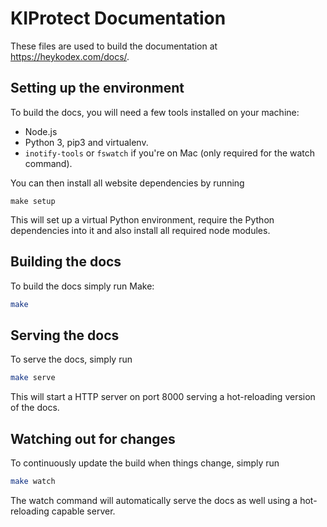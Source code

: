 # KIProtect Documentation

These files are used to build the documentation at https://heykodex.com/docs/.

## Setting up the environment

To build the docs, you will need a few tools installed on your machine:

- Node.js
- Python 3, pip3 and virtualenv.
- `inotify-tools` or `fswatch` if you're on Mac (only required for the watch command).

You can then install all website dependencies by running

    make setup

This will set up a virtual Python environment, require the Python dependencies
into it and also install all required node modules.

## Building the docs

To build the docs simply run Make:

```bash
make
```

## Serving the docs

To serve the docs, simply run

```bash
make serve
```

This will start a HTTP server on port 8000 serving a hot-reloading version of
the docs.

## Watching out for changes

To continuously update the build when things change, simply run

```bash
make watch
```

The watch command will automatically serve the docs as well using a
hot-reloading capable server.
